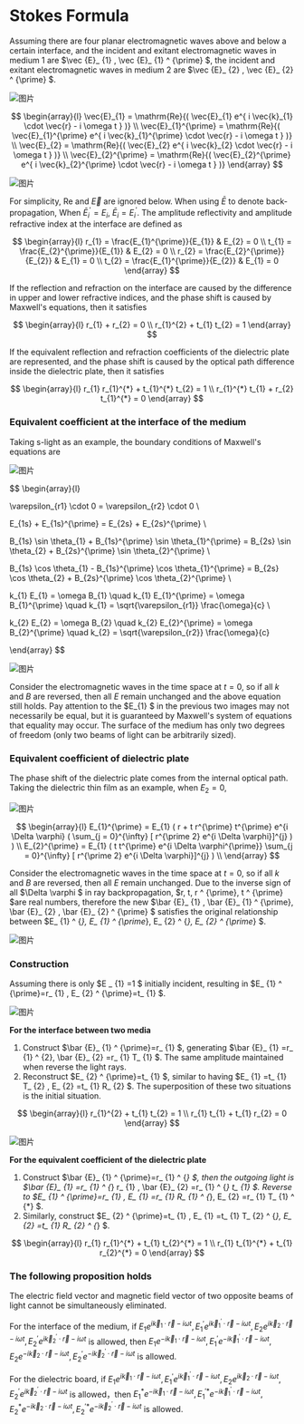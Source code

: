 # Stokes Formula

Assuming there are four planar electromagnetic waves above and below a certain interface, and the incident and exitant electromagnetic waves in medium 1 are $\vec {E}_ {1} , \vec {E}_ {1} ^ {\prime} $, the incident and exitant electromagnetic waves in medium 2 are $\vec {E}_ {2} , \vec {E}_ {2} ^ {\prime} $.

![图片](./graph/Stokes1.png)

$$
\begin{array}{l}
\vec{E}_{1} = \mathrm{Re}{( \vec{E}_{1} e^{ i \vec{k}_{1} \cdot \vec{r} - i \omega t } )} \\
\vec{E}_{1}^{\prime} = \mathrm{Re}{( \vec{E}_{1}^{\prime} e^{ i \vec{k}_{1}^{\prime} \cdot \vec{r} - i \omega t } )} \\
\vec{E}_{2} = \mathrm{Re}{( \vec{E}_{2} e^{ i \vec{k}_{2} \cdot \vec{r} - i \omega t } )} \\
\vec{E}_{2}^{\prime} = \mathrm{Re}{( \vec{E}_{2}^{\prime} e^{ i \vec{k}_{2}^{\prime} \cdot \vec{r} - i \omega t } )}
\end{array}
$$

![图片](./graph/Stokes2.png)

For simplicity, $\mathrm{Re}$ and $\vec{E}$ are ignored below. When using $\bar{E}$ to denote back-propagation, When $\bar{E}_{i}^{\prime} = E_{i}$, $\bar{E}_{i} = E_{i}^{\prime}$. The amplitude reflectivity and amplitude refractive index at the interface are defined as

$$
\begin{array}{l}
r_{1} = \frac{E_{1}^{\prime}}{E_{1}} & E_{2} = 0 \\
t_{1} = \frac{E_{2}^{\prime}}{E_{1}} & E_{2} = 0 \\
r_{2} = \frac{E_{2}^{\prime}}{E_{2}} & E_{1} = 0 \\
t_{2} = \frac{E_{1}^{\prime}}{E_{2}} & E_{1} = 0
\end{array}
$$

If the reflection and refraction on the interface are caused by the difference in upper and lower refractive indices, and the phase shift is caused by Maxwell's equations, then it satisfies

$$
\begin{array}{l}
r_{1} + r_{2} = 0 \\
r_{1}^{2} + t_{1} t_{2} = 1
\end{array}
$$

If the equivalent reflection and refraction coefficients of the dielectric plate are represented, and the phase shift is caused by the optical path difference inside the dielectric plate, then it satisfies

$$
\begin{array}{l}
r_{1} r_{1}^{*} + t_{1}^{*} t_{2} = 1 \\
r_{1}^{*} t_{1} + r_{2} t_{1}^{*} = 0
\end{array}
$$

### Equivalent coefficient at the interface of the medium

Taking s-light as an example, the boundary conditions of Maxwell's equations are

![图片](./graph/Stokes3.png)

$$
\begin{array}{l}

\varepsilon_{r1} \cdot 0 = \varepsilon_{r2} \cdot 0 \\

E_{1s} + E_{1s}^{\prime} = E_{2s} + E_{2s}^{\prime} \\

B_{1s} \sin \theta_{1} + B_{1s}^{\prime} \sin \theta_{1}^{\prime} = B_{2s} \sin \theta_{2} + B_{2s}^{\prime} \sin \theta_{2}^{\prime} \\

B_{1s} \cos \theta_{1} - B_{1s}^{\prime} \cos \theta_{1}^{\prime} = B_{2s} \cos \theta_{2} + B_{2s}^{\prime} \cos \theta_{2}^{\prime} \\

k_{1} E_{1} = \omega B_{1} \quad k_{1} E_{1}^{\prime} = \omega B_{1}^{\prime} \quad k_{1} = \sqrt{\varepsilon_{r1}} \frac{\omega}{c} \\

k_{2} E_{2} = \omega B_{2} \quad k_{2} E_{2}^{\prime} = \omega B_{2}^{\prime} \quad k_{2} = \sqrt{\varepsilon_{r2}} \frac{\omega}{c}

\end{array}
$$

![图片](./graph/Stokes4.png)

Consider the electromagnetic waves in the time space at $t=0$, so if all $k$ and $B$ are reversed, then all $E$ remain unchanged and the above equation still holds. Pay attention to the $E_{1} $ in the previous two images may not necessarily be equal, but it is guaranteed by Maxwell's system of equations that equality may occur. The surface of the medium has only two degrees of freedom (only two beams of light can be arbitrarily sized).

### Equivalent coefficient of dielectric plate

The phase shift of the dielectric plate comes from the internal optical path. Taking the dielectric thin film as an example, when $E_{2} =0$,

![图片](./graph/Stokes5.png)

$$
\begin{array}{l}
E_{1}^{\prime} = E_{1} ( r + t r^{\prime} t^{\prime} e^{i \Delta \varphi} ( \sum_{j = 0}^{\infty} [ r^{\prime 2} e^{i \Delta \varphi}]^{j} ) ) \\
E_{2}^{\prime} = E_{1} ( t t^{\prime} e^{i \Delta \varphi^{\prime}} \sum_{j = 0}^{\infty} [ r^{\prime 2} e^{i \Delta \varphi}]^{j} ) \\
\end{array}
$$

Consider the electromagnetic waves in the time space at $t=0$, so if all $k$ and $B$ are reversed, then all $E$ remain unchanged. Due to the inverse sign of all $\Delta \varphi $ in ray backpropagation, $r, t, r ^ {\prime}, t ^ {\prime} $are real numbers, therefore the new $\bar {E}_ {1} , \bar {E}_ {1} ^ {\prime}, \bar {E}_ {2} , \bar {E}_ {2} ^ {\prime} $ satisfies the original relationship between  $E_ {1} ^ {*}, E_ {1} ^ {\prime*}, E_ {2} ^ {*}, E_ {2} ^ {\prime*} $.

![图片](./graph/Stokes6.png)

### Construction

Assuming there is only $E _ {1} =1 $ initially incident, resulting in $E_ {1} ^ {\prime}=r_ {1} , E_ {2} ^ {\prime}=t_ {1} $.

![图片](./graph/Stokes7.png)

**For the interface between two media**

1. Construct $\bar {E}_ {1} ^ {\prime}=r_ {1} $, generating $\bar {E}_ {1} =r_ {1} ^ {2}, \bar {E}_ {2} =r_ {1} T_ {1} $.  The same amplitude maintained when reverse the light rays.
2. Reconstruct $E_ {2} ^ {\prime}=t_ {1} $, similar to having $E_ {1} =t_ {1} T_ {2} , E_ {2} =t_ {1} R_ {2} $. The superposition of these two situations is the initial situation.

$$
\begin{array}{l}
r_{1}^{2} + t_{1} t_{2} = 1 \\
r_{1} t_{1} + t_{1} r_{2} = 0
\end{array}
$$

![图片](./graph/Stokes8.png)

**For the equivalent coefficient of the dielectric plate**

1. Construct $\bar {E}_ {1} ^ {\prime}=r_ {1} ^ {*} $, then the outgoing light is $\bar {E}_ {1} =r_ {1} ^ {*} r_ {1} , \bar {E}_ {2} =r_ {1} ^ {*} t_ {1} $. Reverse to $E_ {1} ^ {\prime}=r_ {1} , E_ {1} =r_ {1} R_ {1} ^ {*}, E_ {2} =r_ {1} T_ {1} ^ {*} $.
2. Similarly, construct $E_ {2} ^ {\prime}=t_ {1} , E_ {1} =t_ {1} T_ {2} ^ {*}, E_ {2} =t_ {1} R_ {2} ^ {*} $.

$$
\begin{array}{l}
r_{1} r_{1}^{*} + t_{1} t_{2}^{*} = 1 \\
r_{1} t_{1}^{*} + t_{1} r_{2}^{*} = 0
\end{array}
$$

### The following proposition holds

The electric field vector and magnetic field vector of two opposite beams of light cannot be simultaneously eliminated.

For the interface of the medium, if $E_{1} e^{ i \vec{k}_{1} \cdot \vec{r} - i \omega t }, E_{1}^{\prime} e^{ i \vec{k}_{1}^{\prime} \cdot \vec{r} - i \omega t }, E_{2} e^{ i \vec{k}_{2} \cdot \vec{r} - i \omega t }, E_{2}^{\prime} e^{ i \vec{k}_{2}^{\prime} \cdot \vec{r} - i \omega t }$ is allowed, then $E_{1} e^{ - i \vec{k}_{1} \cdot \vec{r} - i \omega t }, E_{1}^{\prime} e^{ - i \vec{k}_{1}^{\prime} \cdot \vec{r} - i \omega t }, E_{2} e^{ - i \vec{k}_{2} \cdot \vec{r} - i \omega t }, E_{2}^{\prime} e^{ - i \vec{k}_{2}^{\prime} \cdot \vec{r} - i \omega t }$ is allowed.

For the dielectric board, if $E_{1} e^{ i \vec{k}_{1} \cdot \vec{r} - i \omega t }, E_{1}^{\prime} e^{ i \vec{k}_{1}^{\prime} \cdot \vec{r} - i \omega t }, E_{2} e^{ i \vec{k}_{2} \cdot \vec{r} - i \omega t }, E_{2}^{\prime} e^{ i \vec{k}_{2}^{\prime} \cdot \vec{r} - i \omega t }$ is allowed，then $E_{1}^{*} e^{ - i \vec{k}_{1} \cdot \vec{r} - i \omega t }, E_{1}^{\prime *} e^{ - i \vec{k}_{1}^{\prime} \cdot \vec{r} - i \omega t }, E_{2}^{*} e^{ - i \vec{k}_{2} \cdot \vec{r} - i \omega t }, E_{2}^{\prime *} e^{ - i \vec{k}_{2}^{\prime} \cdot \vec{r} - i \omega t }$ is allowed.
